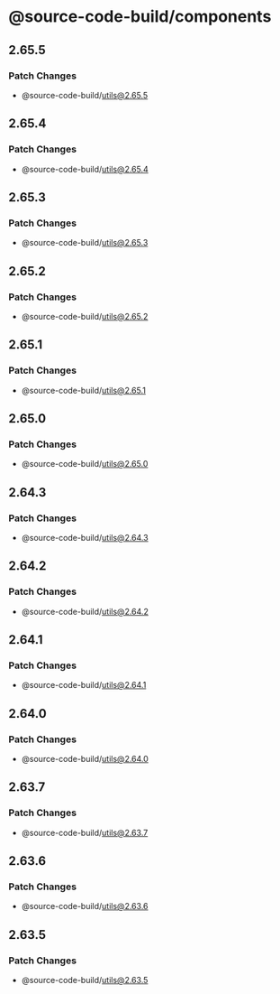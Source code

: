 # @source-code-build/components

## 2.65.5

### Patch Changes

- @source-code-build/utils@2.65.5

## 2.65.4

### Patch Changes

- @source-code-build/utils@2.65.4

## 2.65.3

### Patch Changes

- @source-code-build/utils@2.65.3

## 2.65.2

### Patch Changes

- @source-code-build/utils@2.65.2

## 2.65.1

### Patch Changes

- @source-code-build/utils@2.65.1

## 2.65.0

### Patch Changes

- @source-code-build/utils@2.65.0

## 2.64.3

### Patch Changes

- @source-code-build/utils@2.64.3

## 2.64.2

### Patch Changes

- @source-code-build/utils@2.64.2

## 2.64.1

### Patch Changes

- @source-code-build/utils@2.64.1

## 2.64.0

### Patch Changes

- @source-code-build/utils@2.64.0

## 2.63.7

### Patch Changes

- @source-code-build/utils@2.63.7

## 2.63.6

### Patch Changes

- @source-code-build/utils@2.63.6

## 2.63.5

### Patch Changes

- @source-code-build/utils@2.63.5
